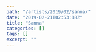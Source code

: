 ```yaml
---
path: "/artists/2019/02/sanna/"
date: "2019-02-21T02:53:18Z"
title: "Sanna"
categories: []
tags: []
excerpt: ""
---
```


